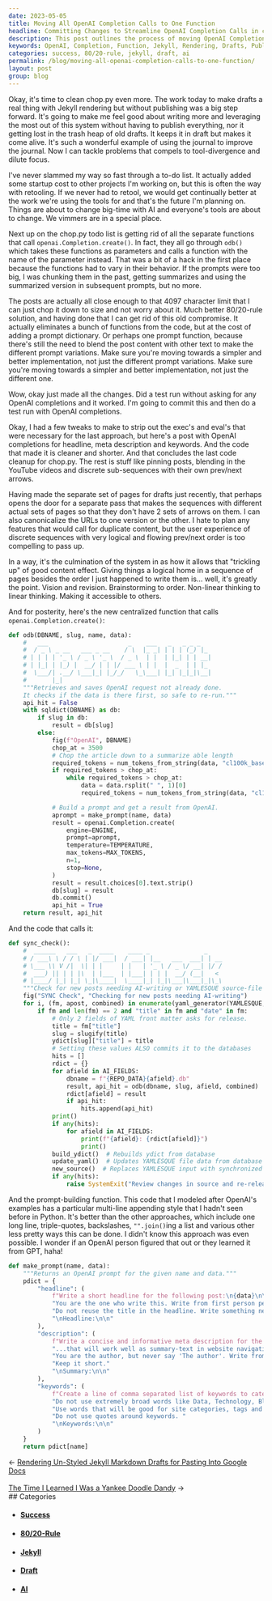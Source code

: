 ```yaml
---
date: 2023-05-05
title: Moving All OpenAI Completion Calls to One Function
headline: Committing Changes to Streamline OpenAI Completion Calls in chop.py
description: This post outlines the process of moving OpenAI Completion calls from many functions into to one function. It explains the reasoning behind the decision, the 80/20-rule solution, and the resulting changes. I completed the changes and is now ready to test the results.
keywords: OpenAI, Completion, Function, Jekyll, Rendering, Drafts, Publishing, Journal, Tool-divergence, Dilute, Focus, To-do List, Retooling, AI, Vimmers, ODB, Chunking, Summarizing, Prompts, Character Limit, 80/20-Rule, Compromise, Variations, Implementations, Commit
categories: success, 80/20-rule, jekyll, draft, ai
permalink: /blog/moving-all-openai-completion-calls-to-one-function/
layout: post
group: blog
---
```



Okay, it's time to clean chop.py even more. The work today to make drafts a
real thing with Jekyll rendering but without publishing was a big step forward.
It's going to make me feel good about writing more and leveraging the most out
of this system without having to publish everything, nor it getting lost in the
trash heap of old drafts. It keeps it in draft but makes it come alive. It's
such a wonderful example of using the journal to improve the journal. Now I can
tackle problems that compels to tool-divergence and dilute focus.

I've never slammed my way so fast through a to-do list. It actually added some
startup cost to other projects I'm working on, but this is often the way with
retooling. If we never had to retool, we would get continually better at the
work we're using the tools for and that's the future I'm planning on. Things
are about to change big-time with AI and everyone's tools are about to change.
We vimmers are in a special place.

Next up on the chop.py todo list is getting rid of all the separate functions
that call `openai.Completion.create()`. In fact, they all go through `odb()`
which takes these functions as parameters and calls a function with the name of
the parameter instead. That was a bit of a hack in the first place because the
functions had to vary in their behavior. If the prompts were too big, I was
chunking them in the past, getting summarizes and using the summarized version
in subsequent prompts, but no more.

The posts are actually all close enough to that 4097 character limit that I can
just chop it down to size and not worry about it. Much better 80/20-rule
solution, and having done that I can get rid of this old compromise. It
actually eliminates a bunch of functions from the code, but at the cost of
adding a prompt dictionary. Or perhaps one prompt function, because there's
still the need to blend the post content with other text to make the different
prompt variations. Make sure you're moving towards a simpler and better
implementation, not just the different prompt variations. Make sure you're
moving towards a simpler and better implementation, not just the different one.

Wow, okay just made all the changes. Did a test run without asking for any
OpenAI completions and it worked. I'm going to commit this and then do a test
run with OpenAI completions.

Okay, I had a few tweaks to make to strip out the exec's and eval's that were
necessary for the last approach, but here's a post with OpenAI completions for
headline, meta description and keywords. And the code that made it is cleaner
and shorter. And that concludes the last code cleanup for chop.py. The rest is
stuff like pinning posts, blending in the YouTube videos and discrete
sub-sequences with their own prev/next arrows.

Having made the separate set of pages for drafts just recently, that perhaps
opens the door for a separate pass that makes the sequences with different
actual sets of pages so that they don't have 2 sets of arrows on them. I can
also canonicalize the URLs to one version or the other. I hate to plan any
features that would call for duplicate content, but the user experience of
discrete sequences with very logical and flowing prev/next order is too
compelling to pass up. 

In a way, it's the culmination of the system in as how it allows that
"trickling up" of good content effect. Giving things a logical home in a
sequence of pages besides the order I just happened to write them is... well,
it's greatly the point. Vision and revision. Brainstorming to order. Non-linear
thinking to linear thinking. Making it accessible to others.

And for posterity, here's the new centralized function that calls
`openai.Completion.create()`:

```python
def odb(DBNAME, slug, name, data):
    #   ___                      _    ___   _   _ _ _
    #  / _ \ _ __   ___ _ __    / \  |_ _| | | | (_) |_
    # | | | | '_ \ / _ \ '_ \  / _ \  | |  | |_| | | __|
    # | |_| | |_) |  __/ | | |/ ___ \ | |  |  _  | | |_
    #  \___/| .__/ \___|_| |_/_/   \_\___| |_| |_|_|\__|
    #       |_|
    """Retrieves and saves OpenAI request not already done.
    It checks if the data is there first, so safe to re-run."""
    api_hit = False
    with sqldict(DBNAME) as db:
        if slug in db:
            result = db[slug]
        else:
            fig(f"OpenAI", DBNAME)
            chop_at = 3500
            # Chop the article down to a summarize able length
            required_tokens = num_tokens_from_string(data, "cl100k_base")
            if required_tokens > chop_at:
                while required_tokens > chop_at:
                    data = data.rsplit(" ", 1)[0]
                    required_tokens = num_tokens_from_string(data, "cl100k_base")

            # Build a prompt and get a result from OpenAI.
            aprompt = make_prompt(name, data)
            result = openai.Completion.create(
                engine=ENGINE,
                prompt=aprompt,
                temperature=TEMPERATURE,
                max_tokens=MAX_TOKENS,
                n=1,
                stop=None,
            )
            result = result.choices[0].text.strip()
            db[slug] = result
            db.commit()
            api_hit = True
    return result, api_hit
```

And the code that calls it:

```python
def sync_check():
    #  ______   ___   _  ____    ____ _               _
    # / ___\ \ / / \ | |/ ___|  / ___| |__   ___  ___| | __
    # \___ \\ V /|  \| | |     | |   | '_ \ / _ \/ __| |/ /
    #  ___) || | | |\  | |___  | |___| | | |  __/ (__|   <
    # |____/ |_| |_| \_|\____|  \____|_| |_|\___|\___|_|\_\
    """Check for new posts needing AI-writing or YAMLESQUE source-file updating."""
    fig("SYNC Check", "Checking for new posts needing AI-writing")
    for i, (fm, apost, combined) in enumerate(yaml_generator(YAMLESQUE, clone=True)):
        if fm and len(fm) == 2 and "title" in fm and "date" in fm:
            # Only 2 fields of YAML front matter asks for release.
            title = fm["title"]
            slug = slugify(title)
            ydict[slug]["title"] = title
            # Setting these values ALSO commits it to the databases
            hits = []
            rdict = {}
            for afield in AI_FIELDS:
                dbname = f"{REPO_DATA}{afield}.db"
                result, api_hit = odb(dbname, slug, afield, combined)
                rdict[afield] = result
                if api_hit:
                    hits.append(api_hit)
            print()
            if any(hits):
                for afield in AI_FIELDS:
                    print(f"{afield}: {rdict[afield]}")
                    print()
            build_ydict()  # Rebuilds ydict from database
            update_yaml()  # Updates YAMLESQUE file data from database
            new_source()  # Replaces YAMLESQUE input with synchronized output
            if any(hits):
                raise SystemExit("Review changes in source and re-release.")
```

And the prompt-building function. This code that I modeled after OpenAI's
examples has a particular multi-line appending style that I hadn't seen before
in Python. It's better than the other approaches, which include one long line,
triple-quotes, backslashes, `"".join()`ing a list and various other less pretty
ways this can be done. I didn't know this approach was even possible. I wonder
if an OpenAI person figured that out or they learned it from GPT, haha!

```python
def make_prompt(name, data):
    """Returns an OpenAI prompt for the given name and data."""
    pdict = {
        "headline": (
            f"Write a short headline for the following post:\n{data}\n\n"
            "You are the one who write this. Write from first person perspective. Never say 'The author'. '"
            "Do not reuse the title in the headline. Write something new. Use only one sentence. "
            "\nHeadline:\n\n"
        ),
        "description": (
            f"Write a concise and informative meta description for the following text:\n{data}\n\n"
            "...that will work well as summary-text in website navigation. "
            "You are the author, but never say 'The author'. Write from the first person perspective. "
            "Keep it short."
            "\nSummary:\n\n"
        ),
        "keywords": (
            f"Create a line of comma separated list of keywords to categorize the following text:\n\n{data}\n\n"
            "Do not use extremely broad words like Data, Technology, Blog, Post or Author. "
            "Use words that will be good for site categories, tags and search. "
            "Do not use quotes around keywords. "
            "\nKeywords:\n\n"
        )
    }
    return pdict[name]
```












<div class="arrow-links"><div class="post-nav-prev"><span class="arrow">&larr;&nbsp;</span><a href="/blog/rendering-un-styled-jekyll-markdown-drafts-for-pasting-into-google-docs/">Rendering Un-Styled Jekyll Markdown Drafts for Pasting Into Google Docs</a></div> &nbsp; <div class="post-nav-next"><a href="/blog/the-time-i-learned-i-was-a-yankee-doodle-dandy/">The Time I Learned I Was a Yankee Doodle Dandy</a><span class="arrow">&nbsp;&rarr;</span></div></div>
## Categories

<ul>
<li><h4><a href='/success/'>Success</a></h4></li>
<li><h4><a href='/80-20-rule/'>80/20-Rule</a></h4></li>
<li><h4><a href='/jekyll/'>Jekyll</a></h4></li>
<li><h4><a href='/draft/'>Draft</a></h4></li>
<li><h4><a href='/ai/'>AI</a></h4></li></ul>